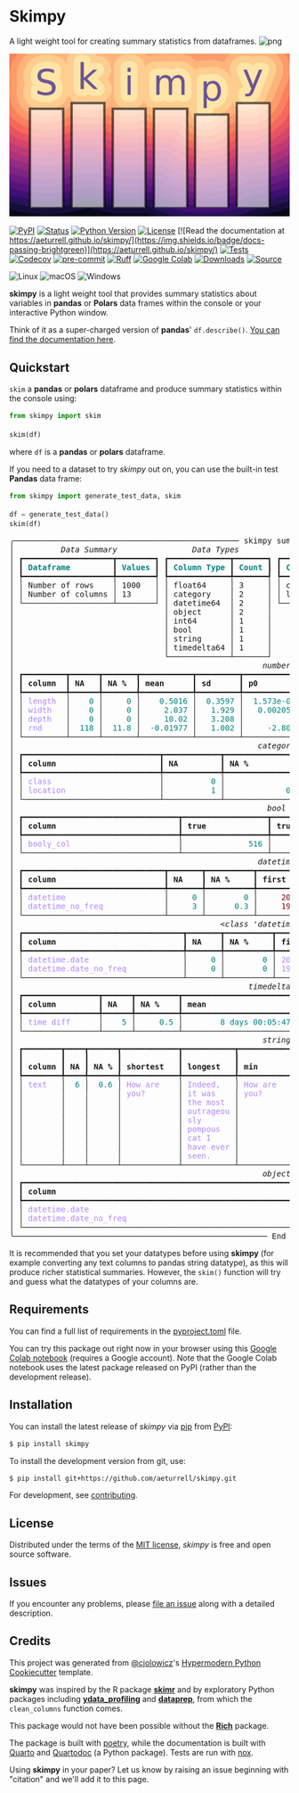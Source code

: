 # Skimpy

A light weight tool for creating summary statistics from dataframes.
![png](docs/logo.png)

![](logo.png)

[![PyPI](https://img.shields.io/pypi/v/skimpy.svg)](https://pypi.org/project/skimpy/)
[![Status](https://img.shields.io/pypi/status/skimpy.svg)](https://pypi.org/project/skimpy/)
[![Python Version](https://img.shields.io/pypi/pyversions/skimpy)](https://pypi.org/project/skimpy)
[![License](https://img.shields.io/pypi/l/skimpy)](https://opensource.org/licenses/MIT)
[![Read the documentation at https://aeturrell.github.io/skimpy/](https://img.shields.io/badge/docs-passing-brightgreen)](https://aeturrell.github.io/skimpy/)
[![Tests](https://github.com/aeturrell/skimpy/workflows/Tests/badge.svg)](https://github.com/aeturrell/skimpy/actions?workflow=Tests)
[![Codecov](https://codecov.io/gh/aeturrell/skimpy/branch/main/graph/badge.svg)](https://codecov.io/gh/aeturrell/skimpy)
[![pre-commit](https://img.shields.io/badge/pre--commit-enabled-brightgreen?logo=pre-commit&logoColor=white)](https://github.com/pre-commit/pre-commit)
[![Ruff](https://img.shields.io/endpoint?url=https://raw.githubusercontent.com/astral-sh/ruff/main/assets/badge/v2.json)](https://github.com/astral-sh/ruff)
[![Google Colab](https://colab.research.google.com/assets/colab-badge.svg)](https://colab.research.google.com/gist/aeturrell/7bf183c559dc1d15ab7e7aaac39ea0ed/skimpy_demo.ipynb)
[![Downloads](https://static.pepy.tech/badge/skimpy)](https://pepy.tech/projects/skimpy)
[![Source](https://img.shields.io/badge/source%20code-github-lightgrey?style=for-the-badge)](https://github.com/aeturrell/skimpy)

![Linux](https://img.shields.io/badge/Linux-FCC624?style=for-the-badge&logo=linux&logoColor=black)
![macOS](https://img.shields.io/badge/mac%20os-000000?style=for-the-badge&logo=macos&logoColor=F0F0F0)
![Windows](https://img.shields.io/badge/Windows-0078D6?style=for-the-badge&logo=windows&logoColor=white)



**skimpy** is a light weight tool that provides summary statistics about variables in **pandas** or **Polars** data frames within the console or your interactive Python window.

Think of it as a super-charged version of **pandas**' `df.describe()`.
[You can find the documentation here](https://aeturrell.github.io/skimpy/).

## Quickstart

`skim` a **pandas** or **polars** dataframe and produce summary statistics within the console
using:

```python
from skimpy import skim

skim(df)
```

where `df` is a **pandas** or **polars** dataframe.

If you need to a dataset to try *skimpy* out on, you can use the built-in test **Pandas** data frame:


```python
from skimpy import generate_test_data, skim

df = generate_test_data()
skim(df)
```


<pre style="white-space:pre;overflow-x:auto;line-height:normal;font-family:Menlo,'DejaVu Sans Mono',consolas,'Courier New',monospace">╭──────────────────────────────────────────────── skimpy summary ─────────────────────────────────────────────────╮
│ <span style="font-style: italic">         Data Summary         </span> <span style="font-style: italic">      Data Types       </span> <span style="font-style: italic">       Categories        </span>                                │
│ ┏━━━━━━━━━━━━━━━━━━━┳━━━━━━━━┓ ┏━━━━━━━━━━━━━┳━━━━━━━┓ ┏━━━━━━━━━━━━━━━━━━━━━━━┓                                │
│ ┃<span style="color: #008080; text-decoration-color: #008080; font-weight: bold"> Dataframe         </span>┃<span style="color: #008080; text-decoration-color: #008080; font-weight: bold"> Values </span>┃ ┃<span style="color: #008080; text-decoration-color: #008080; font-weight: bold"> Column Type </span>┃<span style="color: #008080; text-decoration-color: #008080; font-weight: bold"> Count </span>┃ ┃<span style="color: #008080; text-decoration-color: #008080; font-weight: bold"> Categorical Variables </span>┃                                │
│ ┡━━━━━━━━━━━━━━━━━━━╇━━━━━━━━┩ ┡━━━━━━━━━━━━━╇━━━━━━━┩ ┡━━━━━━━━━━━━━━━━━━━━━━━┩                                │
│ │ Number of rows    │ 1000   │ │ float64     │ 3     │ │ class                 │                                │
│ │ Number of columns │ 13     │ │ category    │ 2     │ │ location              │                                │
│ └───────────────────┴────────┘ │ datetime64  │ 2     │ └───────────────────────┘                                │
│                                │ object      │ 2     │                                                          │
│                                │ int64       │ 1     │                                                          │
│                                │ bool        │ 1     │                                                          │
│                                │ string      │ 1     │                                                          │
│                                │ timedelta64 │ 1     │                                                          │
│                                └─────────────┴───────┘                                                          │
│ <span style="font-style: italic">                                                    number                                                    </span>  │
│ ┏━━━━━━━━━┳━━━━━━┳━━━━━━━┳━━━━━━━━━━━┳━━━━━━━━━┳━━━━━━━━━━━━┳━━━━━━━━━┳━━━━━━━━━━━━┳━━━━━━━━┳━━━━━━━┳━━━━━━━━┓  │
│ ┃<span style="font-weight: bold"> column  </span>┃<span style="font-weight: bold"> NA   </span>┃<span style="font-weight: bold"> NA %  </span>┃<span style="font-weight: bold"> mean      </span>┃<span style="font-weight: bold"> sd      </span>┃<span style="font-weight: bold"> p0         </span>┃<span style="font-weight: bold"> p25     </span>┃<span style="font-weight: bold"> p50        </span>┃<span style="font-weight: bold"> p75    </span>┃<span style="font-weight: bold"> p100  </span>┃<span style="font-weight: bold"> hist   </span>┃  │
│ ┡━━━━━━━━━╇━━━━━━╇━━━━━━━╇━━━━━━━━━━━╇━━━━━━━━━╇━━━━━━━━━━━━╇━━━━━━━━━╇━━━━━━━━━━━━╇━━━━━━━━╇━━━━━━━╇━━━━━━━━┩  │
│ │ <span style="color: #af87ff; text-decoration-color: #af87ff">length </span> │ <span style="color: #008080; text-decoration-color: #008080">   0</span> │ <span style="color: #008080; text-decoration-color: #008080">    0</span> │ <span style="color: #008080; text-decoration-color: #008080">   0.5016</span> │ <span style="color: #008080; text-decoration-color: #008080"> 0.3597</span> │ <span style="color: #008080; text-decoration-color: #008080"> 1.573e-06</span> │ <span style="color: #008080; text-decoration-color: #008080">  0.134</span> │ <span style="color: #008080; text-decoration-color: #008080">    0.4976</span> │ <span style="color: #008080; text-decoration-color: #008080">0.8602</span> │ <span style="color: #008080; text-decoration-color: #008080">    1</span> │ <span style="color: #008000; text-decoration-color: #008000">▇▃▃▃▅▇</span> │  │
│ │ <span style="color: #af87ff; text-decoration-color: #af87ff">width  </span> │ <span style="color: #008080; text-decoration-color: #008080">   0</span> │ <span style="color: #008080; text-decoration-color: #008080">    0</span> │ <span style="color: #008080; text-decoration-color: #008080">    2.037</span> │ <span style="color: #008080; text-decoration-color: #008080">  1.929</span> │ <span style="color: #008080; text-decoration-color: #008080">  0.002057</span> │ <span style="color: #008080; text-decoration-color: #008080">  0.603</span> │ <span style="color: #008080; text-decoration-color: #008080">     1.468</span> │ <span style="color: #008080; text-decoration-color: #008080"> 2.953</span> │ <span style="color: #008080; text-decoration-color: #008080">13.91</span> │ <span style="color: #008000; text-decoration-color: #008000"> ▇▃▁  </span> │  │
│ │ <span style="color: #af87ff; text-decoration-color: #af87ff">depth  </span> │ <span style="color: #008080; text-decoration-color: #008080">   0</span> │ <span style="color: #008080; text-decoration-color: #008080">    0</span> │ <span style="color: #008080; text-decoration-color: #008080">    10.02</span> │ <span style="color: #008080; text-decoration-color: #008080">  3.208</span> │ <span style="color: #008080; text-decoration-color: #008080">         2</span> │ <span style="color: #008080; text-decoration-color: #008080">      8</span> │ <span style="color: #008080; text-decoration-color: #008080">        10</span> │ <span style="color: #008080; text-decoration-color: #008080">    12</span> │ <span style="color: #008080; text-decoration-color: #008080">   20</span> │ <span style="color: #008000; text-decoration-color: #008000">▁▃▇▆▃▁</span> │  │
│ │ <span style="color: #af87ff; text-decoration-color: #af87ff">rnd    </span> │ <span style="color: #008080; text-decoration-color: #008080"> 118</span> │ <span style="color: #008080; text-decoration-color: #008080"> 11.8</span> │ <span style="color: #008080; text-decoration-color: #008080"> -0.01977</span> │ <span style="color: #008080; text-decoration-color: #008080">  1.002</span> │ <span style="color: #008080; text-decoration-color: #008080">    -2.809</span> │ <span style="color: #008080; text-decoration-color: #008080">-0.7355</span> │ <span style="color: #008080; text-decoration-color: #008080">-0.0007736</span> │ <span style="color: #008080; text-decoration-color: #008080">0.6639</span> │ <span style="color: #008080; text-decoration-color: #008080">3.717</span> │ <span style="color: #008000; text-decoration-color: #008000">▁▅▇▅▁ </span> │  │
│ └─────────┴──────┴───────┴───────────┴─────────┴────────────┴─────────┴────────────┴────────┴───────┴────────┘  │
│ <span style="font-style: italic">                                                   category                                                   </span>  │
│ ┏━━━━━━━━━━━━━━━━━━━━━━━━━━━━━┳━━━━━━━━━━━━┳━━━━━━━━━━━━━━━━━┳━━━━━━━━━━━━━━━━━━━━━━━━━┳━━━━━━━━━━━━━━━━━━━━━┓  │
│ ┃<span style="font-weight: bold"> column                      </span>┃<span style="font-weight: bold"> NA         </span>┃<span style="font-weight: bold"> NA %            </span>┃<span style="font-weight: bold"> ordered                 </span>┃<span style="font-weight: bold"> unique              </span>┃  │
│ ┡━━━━━━━━━━━━━━━━━━━━━━━━━━━━━╇━━━━━━━━━━━━╇━━━━━━━━━━━━━━━━━╇━━━━━━━━━━━━━━━━━━━━━━━━━╇━━━━━━━━━━━━━━━━━━━━━┩  │
│ │ <span style="color: #af87ff; text-decoration-color: #af87ff">class                      </span> │ <span style="color: #008080; text-decoration-color: #008080">         0</span> │ <span style="color: #008080; text-decoration-color: #008080">              0</span> │ <span style="color: #00d7ff; text-decoration-color: #00d7ff">False                  </span> │ <span style="color: #008080; text-decoration-color: #008080">                  2</span> │  │
│ │ <span style="color: #af87ff; text-decoration-color: #af87ff">location                   </span> │ <span style="color: #008080; text-decoration-color: #008080">         1</span> │ <span style="color: #008080; text-decoration-color: #008080">            0.1</span> │ <span style="color: #00d7ff; text-decoration-color: #00d7ff">False                  </span> │ <span style="color: #008080; text-decoration-color: #008080">                  5</span> │  │
│ └─────────────────────────────┴────────────┴─────────────────┴─────────────────────────┴─────────────────────┘  │
│ <span style="font-style: italic">                                                     bool                                                     </span>  │
│ ┏━━━━━━━━━━━━━━━━━━━━━━━━━━━━━━━━━┳━━━━━━━━━━━━━━━━━━┳━━━━━━━━━━━━━━━━━━━━━━━━━━━━━━━━┳━━━━━━━━━━━━━━━━━━━━━━┓  │
│ ┃<span style="font-weight: bold"> column                          </span>┃<span style="font-weight: bold"> true             </span>┃<span style="font-weight: bold"> true rate                      </span>┃<span style="font-weight: bold"> hist                 </span>┃  │
│ ┡━━━━━━━━━━━━━━━━━━━━━━━━━━━━━━━━━╇━━━━━━━━━━━━━━━━━━╇━━━━━━━━━━━━━━━━━━━━━━━━━━━━━━━━╇━━━━━━━━━━━━━━━━━━━━━━┩  │
│ │ <span style="color: #af87ff; text-decoration-color: #af87ff">booly_col                      </span> │ <span style="color: #008080; text-decoration-color: #008080">             516</span> │ <span style="color: #008080; text-decoration-color: #008080">                          0.52</span> │ <span style="color: #008000; text-decoration-color: #008000">       ▇    ▇       </span> │  │
│ └─────────────────────────────────┴──────────────────┴────────────────────────────────┴──────────────────────┘  │
│ <span style="font-style: italic">                                                   datetime                                                   </span>  │
│ ┏━━━━━━━━━━━━━━━━━━━━━━━━━━━━━━┳━━━━━━━┳━━━━━━━━━━┳━━━━━━━━━━━━━━━━━━━━┳━━━━━━━━━━━━━━━━━━━┳━━━━━━━━━━━━━━━━━┓  │
│ ┃<span style="font-weight: bold"> column                       </span>┃<span style="font-weight: bold"> NA    </span>┃<span style="font-weight: bold"> NA %     </span>┃<span style="font-weight: bold"> first              </span>┃<span style="font-weight: bold"> last              </span>┃<span style="font-weight: bold"> frequency       </span>┃  │
│ ┡━━━━━━━━━━━━━━━━━━━━━━━━━━━━━━╇━━━━━━━╇━━━━━━━━━━╇━━━━━━━━━━━━━━━━━━━━╇━━━━━━━━━━━━━━━━━━━╇━━━━━━━━━━━━━━━━━┩  │
│ │ <span style="color: #af87ff; text-decoration-color: #af87ff">datetime                    </span> │ <span style="color: #008080; text-decoration-color: #008080">    0</span> │ <span style="color: #008080; text-decoration-color: #008080">       0</span> │ <span style="color: #800000; text-decoration-color: #800000">    2018-01-31    </span> │ <span style="color: #800000; text-decoration-color: #800000">   2101-04-30    </span> │ <span style="color: #af87ff; text-decoration-color: #af87ff">ME             </span> │  │
│ │ <span style="color: #af87ff; text-decoration-color: #af87ff">datetime_no_freq            </span> │ <span style="color: #008080; text-decoration-color: #008080">    3</span> │ <span style="color: #008080; text-decoration-color: #008080">     0.3</span> │ <span style="color: #800000; text-decoration-color: #800000">    1992-01-05    </span> │ <span style="color: #800000; text-decoration-color: #800000">   2023-03-04    </span> │ <span style="color: #af87ff; text-decoration-color: #af87ff">None           </span> │  │
│ └──────────────────────────────┴───────┴──────────┴────────────────────┴───────────────────┴─────────────────┘  │
│ <span style="font-style: italic">                                           &lt;class 'datetime.date'&gt;                                            </span>  │
│ ┏━━━━━━━━━━━━━━━━━━━━━━━━━━━━━━━━━━┳━━━━━━━┳━━━━━━━━━━┳━━━━━━━━━━━━━━━━━━┳━━━━━━━━━━━━━━━━━━┳━━━━━━━━━━━━━━━━┓  │
│ ┃<span style="font-weight: bold"> column                           </span>┃<span style="font-weight: bold"> NA    </span>┃<span style="font-weight: bold"> NA %     </span>┃<span style="font-weight: bold"> first            </span>┃<span style="font-weight: bold"> last             </span>┃<span style="font-weight: bold"> frequency      </span>┃  │
│ ┡━━━━━━━━━━━━━━━━━━━━━━━━━━━━━━━━━━╇━━━━━━━╇━━━━━━━━━━╇━━━━━━━━━━━━━━━━━━╇━━━━━━━━━━━━━━━━━━╇━━━━━━━━━━━━━━━━┩  │
│ │ <span style="color: #af87ff; text-decoration-color: #af87ff">datetime.date                   </span> │ <span style="color: #008080; text-decoration-color: #008080">    0</span> │ <span style="color: #008080; text-decoration-color: #008080">       0</span> │ <span style="color: #af87ff; text-decoration-color: #af87ff">2018-01-31      </span> │ <span style="color: #af87ff; text-decoration-color: #af87ff">2101-04-30      </span> │ <span style="color: #af87ff; text-decoration-color: #af87ff">ME            </span> │  │
│ │ <span style="color: #af87ff; text-decoration-color: #af87ff">datetime.date_no_freq           </span> │ <span style="color: #008080; text-decoration-color: #008080">    0</span> │ <span style="color: #008080; text-decoration-color: #008080">       0</span> │ <span style="color: #af87ff; text-decoration-color: #af87ff">1992-01-05      </span> │ <span style="color: #af87ff; text-decoration-color: #af87ff">2023-03-04      </span> │ <span style="color: #af87ff; text-decoration-color: #af87ff">None          </span> │  │
│ └──────────────────────────────────┴───────┴──────────┴──────────────────┴──────────────────┴────────────────┘  │
│ <span style="font-style: italic">                                                 timedelta64                                                  </span>  │
│ ┏━━━━━━━━━━━━━━━━┳━━━━━━┳━━━━━━━━━┳━━━━━━━━━━━━━━━━━━━━━━━━┳━━━━━━━━━━━━━━━━━━━━━━━━┳━━━━━━━━━━━━━━━━━━━━━━━━┓  │
│ ┃<span style="font-weight: bold"> column         </span>┃<span style="font-weight: bold"> NA   </span>┃<span style="font-weight: bold"> NA %    </span>┃<span style="font-weight: bold"> mean                   </span>┃<span style="font-weight: bold"> median                 </span>┃<span style="font-weight: bold"> max                    </span>┃  │
│ ┡━━━━━━━━━━━━━━━━╇━━━━━━╇━━━━━━━━━╇━━━━━━━━━━━━━━━━━━━━━━━━╇━━━━━━━━━━━━━━━━━━━━━━━━╇━━━━━━━━━━━━━━━━━━━━━━━━┩  │
│ │ <span style="color: #af87ff; text-decoration-color: #af87ff">time diff     </span> │ <span style="color: #008080; text-decoration-color: #008080">   5</span> │ <span style="color: #008080; text-decoration-color: #008080">    0.5</span> │ <span style="color: #008080; text-decoration-color: #008080">       8 days 00:05:47</span> │ <span style="color: #008080; text-decoration-color: #008080">       0 days 00:00:00</span> │ <span style="color: #008080; text-decoration-color: #008080">      26 days 00:00:00</span> │  │
│ └────────────────┴──────┴─────────┴────────────────────────┴────────────────────────┴────────────────────────┘  │
│ <span style="font-style: italic">                                                    string                                                    </span>  │
│ ┏━━━━━━━━┳━━━━┳━━━━━━┳━━━━━━━━━━━━┳━━━━━━━━━━━┳━━━━━━━━━━━━┳━━━━━━━━━━━┳━━━━━━━━━━━━┳━━━━━━━━━━━┳━━━━━━━━━━━━┓  │
│ ┃<span style="font-weight: bold">        </span>┃<span style="font-weight: bold">    </span>┃<span style="font-weight: bold">      </span>┃<span style="font-weight: bold">            </span>┃<span style="font-weight: bold">           </span>┃<span style="font-weight: bold">            </span>┃<span style="font-weight: bold">           </span>┃<span style="font-weight: bold"> chars per  </span>┃<span style="font-weight: bold"> words per </span>┃<span style="font-weight: bold"> total      </span>┃  │
│ ┃<span style="font-weight: bold"> column </span>┃<span style="font-weight: bold"> NA </span>┃<span style="font-weight: bold"> NA % </span>┃<span style="font-weight: bold"> shortest   </span>┃<span style="font-weight: bold"> longest   </span>┃<span style="font-weight: bold"> min        </span>┃<span style="font-weight: bold"> max       </span>┃<span style="font-weight: bold"> row        </span>┃<span style="font-weight: bold"> row       </span>┃<span style="font-weight: bold"> words      </span>┃  │
│ ┡━━━━━━━━╇━━━━╇━━━━━━╇━━━━━━━━━━━━╇━━━━━━━━━━━╇━━━━━━━━━━━━╇━━━━━━━━━━━╇━━━━━━━━━━━━╇━━━━━━━━━━━╇━━━━━━━━━━━━┩  │
│ │ <span style="color: #af87ff; text-decoration-color: #af87ff">text  </span> │ <span style="color: #008080; text-decoration-color: #008080"> 6</span> │ <span style="color: #008080; text-decoration-color: #008080"> 0.6</span> │ <span style="color: #af87ff; text-decoration-color: #af87ff">How are   </span> │ <span style="color: #af87ff; text-decoration-color: #af87ff">Indeed,  </span> │ <span style="color: #af87ff; text-decoration-color: #af87ff">How are   </span> │ <span style="color: #af87ff; text-decoration-color: #af87ff">What     </span> │ <span style="color: #008080; text-decoration-color: #008080">      31.1</span> │ <span style="color: #008080; text-decoration-color: #008080">      5.8</span> │ <span style="color: #008080; text-decoration-color: #008080">      5761</span> │  │
│ │        │    │      │ <span style="color: #af87ff; text-decoration-color: #af87ff">you?      </span> │ <span style="color: #af87ff; text-decoration-color: #af87ff">it was   </span> │ <span style="color: #af87ff; text-decoration-color: #af87ff">you?      </span> │ <span style="color: #af87ff; text-decoration-color: #af87ff">weather! </span> │            │           │            │  │
│ │        │    │      │            │ <span style="color: #af87ff; text-decoration-color: #af87ff">the most </span> │            │           │            │           │            │  │
│ │        │    │      │            │ <span style="color: #af87ff; text-decoration-color: #af87ff">outrageou</span> │            │           │            │           │            │  │
│ │        │    │      │            │ <span style="color: #af87ff; text-decoration-color: #af87ff">sly      </span> │            │           │            │           │            │  │
│ │        │    │      │            │ <span style="color: #af87ff; text-decoration-color: #af87ff">pompous  </span> │            │           │            │           │            │  │
│ │        │    │      │            │ <span style="color: #af87ff; text-decoration-color: #af87ff">cat I    </span> │            │           │            │           │            │  │
│ │        │    │      │            │ <span style="color: #af87ff; text-decoration-color: #af87ff">have ever</span> │            │           │            │           │            │  │
│ │        │    │      │            │ <span style="color: #af87ff; text-decoration-color: #af87ff">seen.    </span> │            │           │            │           │            │  │
│ └────────┴────┴──────┴────────────┴───────────┴────────────┴───────────┴────────────┴───────────┴────────────┘  │
│ <span style="font-style: italic">                                                    object                                                    </span>  │
│ ┏━━━━━━━━━━━━━━━━━━━━━━━━━━━━━━━━━━━━━━━━━━━━━━━━━━━━━━━━━━━━━━━━━━━━━━━━━┳━━━━━━━━━━━━━━┳━━━━━━━━━━━━━━━━━━━┓  │
│ ┃<span style="font-weight: bold"> column                                                                  </span>┃<span style="font-weight: bold"> NA           </span>┃<span style="font-weight: bold"> NA %              </span>┃  │
│ ┡━━━━━━━━━━━━━━━━━━━━━━━━━━━━━━━━━━━━━━━━━━━━━━━━━━━━━━━━━━━━━━━━━━━━━━━━━╇━━━━━━━━━━━━━━╇━━━━━━━━━━━━━━━━━━━┩  │
│ │ <span style="color: #af87ff; text-decoration-color: #af87ff">datetime.date                                                          </span> │ <span style="color: #008080; text-decoration-color: #008080">           0</span> │ <span style="color: #008080; text-decoration-color: #008080">                0</span> │  │
│ │ <span style="color: #af87ff; text-decoration-color: #af87ff">datetime.date_no_freq                                                  </span> │ <span style="color: #008080; text-decoration-color: #008080">           0</span> │ <span style="color: #008080; text-decoration-color: #008080">                0</span> │  │
│ └─────────────────────────────────────────────────────────────────────────┴──────────────┴───────────────────┘  │
╰────────────────────────────────────────────────────── End ──────────────────────────────────────────────────────╯
</pre>



It is recommended that you set your datatypes before using **skimpy** (for example converting any text columns to pandas string datatype), as this will produce richer statistical summaries. However, the `skim()` function will try and guess what the datatypes of your columns are.

## Requirements

You can find a full list of requirements in the [pyproject.toml](https://github.com/aeturrell/skimpy/blob/main/pyproject.toml) file.

You can try this package out right now in your browser using this
[Google Colab notebook](https://colab.research.google.com/gist/aeturrell/7bf183c559dc1d15ab7e7aaac39ea0ed/skimpy_demo.ipynb)
(requires a Google account). Note that the Google Colab notebook uses the latest package released on PyPI (rather than the development release).

## Installation

You can install the latest release of *skimpy* via
[pip](https://pip.pypa.io/) from [PyPI](https://pypi.org/):

```bash
$ pip install skimpy
```

To install the development version from git, use:

```bash
$ pip install git+https://github.com/aeturrell/skimpy.git
```

For development, see [contributing](contributing.qmd).

## License

Distributed under the terms of the [MIT license](https://opensource.org/licenses/MIT), *skimpy* is free and open source software.

## Issues

If you encounter any problems, please [file an issue](https://github.com/aeturrell/skimpy/issues) along with a detailed description.

## Credits

This project was generated from [\@cjolowicz](https://github.com/cjolowicz)\'s [Hypermodern Python Cookiecutter](https://github.com/cjolowicz/cookiecutter-hypermodern-python) template.

**skimpy** was inspired by the R package [**skimr**](https://docs.ropensci.org/skimr/articles/skimr.html) and by exploratory Python packages including [**ydata_profiling**](https://docs.profiling.ydata.ai) and [**dataprep**](https://dataprep.ai/), from which the `clean_columns` function comes.

This package would not have been possible without the [**Rich**](https://github.com/Textualize/rich) package.

The package is built with [poetry](https://python-poetry.org/), while the documentation is built with [Quarto](https://quarto.org/) and [Quartodoc](https://github.com/machow/quartodoc) (a Python package). Tests are run with [nox](https://nox.thea.codes/en/stable/).

Using **skimpy** in your paper? Let us know by raising an issue beginning with "citation" and we'll add it to this page.
